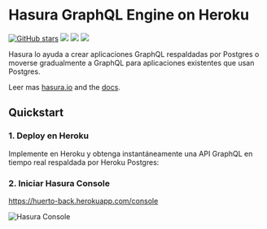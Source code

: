 # Hasura GraphQL Engine on Heroku

[![GitHub stars](https://img.shields.io/github/stars/hasura/graphql-engine.svg?style=social&label=Star)](https://github.com/hasura/graphql-engine) 
<a href="https://discord.gg/vBPpJkS"><img src="https://img.shields.io/badge/chat-discord-brightgreen.svg?logo=discord&style=flat"></a>
<a href="https://twitter.com/intent/follow?screen_name=HasuraHQ"><img src="https://img.shields.io/badge/Follow-HasuraHQ-blue.svg?style=flat&logo=twitter"></a>
<a href="https://eepurl.com/dBUfJ5"><img src="https://img.shields.io/badge/newsletter-subscribe-yellow.svg?style=flat"></a>



Hasura lo ayuda a crear aplicaciones GraphQL respaldadas por Postgres o moverse gradualmente a
GraphQL para aplicaciones existentes que usan Postgres.

Leer mas [hasura.io](https://hasura.io) and the [docs](https://docs.hasura.io). 


## Quickstart

### 1. Deploy en Heroku 
Implemente en Heroku y obtenga instantáneamente una API GraphQL en tiempo real respaldada por Heroku Postgres:



### 2. Iniciar Hasura Console
https://huerto-back.herokuapp.com/console

![Hasura Console](https://graphql-engine-cdn.hasura.io/heroku-repo/assets/hasura_console.png)
